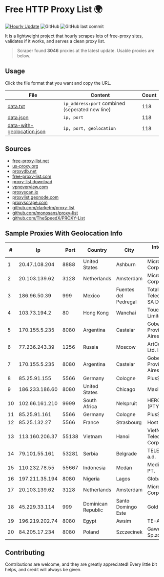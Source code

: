 
# Free HTTP Proxy List 🌍

[![Hourly Update](https://github.com/mertguvencli/http-proxy-list/actions/workflows/main.yml/badge.svg?branch=main)](https://github.com/mertguvencli/http-proxy-list/actions/workflows/main.yml)
![GitHub](https://img.shields.io/github/license/mertguvencli/http-proxy-list)
![GitHub last commit](https://img.shields.io/github/last-commit/mertguvencli/http-proxy-list)

It is a lightweight project that hourly scrapes lots of free-proxy sites, validates if it works, and serves a clean proxy list.


> Scraper found **3046** proxies at the latest update. Usable proxies are below.

## Usage

Click the file format that you want and copy the URL.


|File|Content|Count|
|----|-------|-----|
|[data.txt](https://raw.githubusercontent.com/mertguvencli/http-proxy-list/main/proxy-list/data.txt)|`ip_address:port` combined (seperated new line)|118|
|[data.json](https://raw.githubusercontent.com/mertguvencli/http-proxy-list/main/proxy-list/data.json)|`ip, port`|118|
|[data-with-geolocation.json](https://raw.githubusercontent.com/mertguvencli/http-proxy-list/main/proxy-list/data-with-geolocation.json)|`ip, port, geolocation`|118|

## Sources

* [free-proxy-list.net](https://free-proxy-list.net)
* [us-proxy.org](https://www.us-proxy.org)
* [proxydb.net](http://proxydb.net)
* [free-proxy-list.com](https://free-proxy-list.com/?page=&port=&type%5B%5D=http&type%5B%5D=https&up_time=0&search=Search)
* [proxy-list.download](https://www.proxy-list.download/HTTP)
* [vpnoverview.com](https://vpnoverview.com/privacy/anonymous-browsing/free-proxy-servers)
* [proxyscan.io](https://www.proxyscan.io)
* [proxylist.geonode.com](https://proxylist.geonode.com/api/proxy-list?limit=300&page=1&sort_by=lastChecked&sort_type=desc&protocols=http,https)
* [proxyscrape.com](https://api.proxyscrape.com/v2/?request=displayproxies&protocol=http&timeout=10000&country=all&ssl=all&anonymity=all)
* [github.com/clarketm/proxy-list](https://raw.githubusercontent.com/clarketm/proxy-list/master/proxy-list-raw.txt)
* [github.com/monosans/proxy-list](https://raw.githubusercontent.com/monosans/proxy-list/main/proxies/http.txt)
* [github.com/TheSpeedX/PROXY-List](https://raw.githubusercontent.com/TheSpeedX/PROXY-List/master/http.txt)


## Sample Proxies With Geolocation Info

|#|Ip|Port|Country|City|Internet Service Provider|
|-|--|----|-------|----|-------------------------|
|1|20.47.108.204|8888|United States|Ashburn|Microsoft Corporation|
|2|20.103.139.62|3128|Netherlands|Amsterdam|Microsoft Corporation|
|3|186.96.50.39|999|Mexico|Fuentes del Pedregal|Total Play Telecomunicaciones SA De CV|
|4|103.73.194.2|80|Hong Kong|Wanchai|TouchPal HK Co., Limited|
|5|170.155.5.235|8080|Argentina|Castelar|Gobernacion de la Provincia de Buenos Aires|
|6|77.236.243.39|1256|Russia|Moscow|ArtCommunications Ltd. ISP. Moscow|
|7|170.155.5.235|8080|Argentina|Castelar|Gobernacion de la Provincia de Buenos Aires|
|8|85.25.91.155|5566|Germany|Cologne|PlusServer GmbH|
|9|186.233.186.60|8080|United States|Chicago|Maxihost LTDA|
|10|102.66.161.210|9999|South Africa|Nelspruit|HERO TELECOMS (PTY) LTD|
|11|85.25.91.161|5566|Germany|Cologne|PlusServer GmbH|
|12|85.25.132.27|5566|France|Strasbourg|Host Europe GmbH|
|13|113.160.206.37|55138|Vietnam|Hanoi|VietNam Post and Telecom Corporation|
|14|79.101.55.161|53281|Serbia|Belgrade|TELEKOM SRBIJA a.d.|
|15|110.232.78.55|55667|Indonesia|Medan|Media Antar Nusa PT.|
|16|197.211.35.194|8080|Nigeria|Lagos|Globacom Limited|
|17|20.103.139.62|3128|Netherlands|Amsterdam|Microsoft Corporation|
|18|45.229.33.114|999|Dominican Republic|Santo Domingo Este|Gold Data C.A.|
|19|196.219.202.74|8080|Egypt|Awsim|TE-AS|
|20|84.205.17.234|8080|Poland|Szczecinek|Gawex Media Sp.zoo|



## Contributing

Contributions are welcome, and they are greatly appreciated! Every
little bit helps, and credit will always be given.

